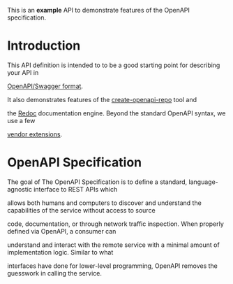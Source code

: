 This is an **example** API to demonstrate features of the OpenAPI specification.

# Introduction

This API definition is intended to to be a good starting point for
describing your API in

[OpenAPI/Swagger
format](https://github.com/OAI/OpenAPI-Specification/blob/master/versions/3.0.2.md).

It also demonstrates features of the
[create-openapi-repo](https://github.com/Redocly/create-openapi-repo) tool
and

the [Redoc](https://github.com/Redocly/Redoc) documentation engine. Beyond
the standard OpenAPI syntax, we use a few

[vendor
extensions](https://github.com/Redocly/Redoc/blob/master/docs/redoc-vendor-extensions.md).

# OpenAPI Specification

The goal of The OpenAPI Specification is to define a standard,
language-agnostic interface to REST APIs which

allows both humans and computers to discover and understand the capabilities
of the service without access to source

code, documentation, or through network traffic inspection. When properly
defined via OpenAPI, a consumer can

understand and interact with the remote service with a minimal amount of
implementation logic. Similar to what

interfaces have done for lower-level programming, OpenAPI removes the
guesswork in calling the service.
